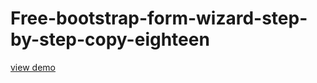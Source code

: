 # Free-bootstrap-form-wizard-step-by-step-copy-eighteen
<a href="http://webi4u.com/web/article/Free-bootstrap-form-wizard-step-by-step-copy-eighteen/">
  view demo
  </a>
